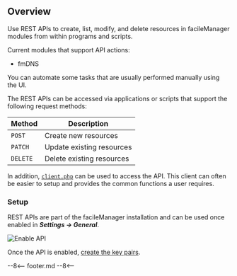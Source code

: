 ## Overview
Use REST APIs to create, list, modify, and delete resources in facileManager modules from within programs and scripts.

Current modules that support API actions:

* fmDNS

You can automate some tasks that are usually performed manually using the UI.

The REST APIs can be accessed via applications or scripts that support the following request methods:

| Method | Description |
|--------|-------------|
| `POST` | Create new resources |
| `PATCH` | Update existing resources |
| `DELETE` | Delete existing resources |

In addition, [`client.php`](./client.php.md) can be used to access the API. This client can often be easier to setup and provides the common functions a user requires.

### Setup
REST APIs are part of the facileManager installation and can be used once enabled in **_Settings → General_**.

![Enable API](../images/api/EnableAPI.png)

Once the API is enabled, [create the key pairs](./auth.md).

--8<--
footer.md
--8<--
